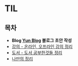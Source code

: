 # TIL

## 목차
* **Blog [Yun Blog](https://cheese10yun.github.io/) 블로그 초안 작성**
* [강의 - 온라인, 오프라인 강의 정리](https://github.com/cheese10yun/TIL/tree/master/%EA%B0%95%EC%9D%98)
* [도서 - 도서 공부한것들 정리](https://github.com/cheese10yun/TIL/tree/master/%EB%8F%84%EC%84%9C)
* [나만의 정리](https://github.com/cheese10yun/TIL/tree/master/%EB%82%98%EB%A7%8C%EC%9D%98%EC%A0%95%EC%9D%98)